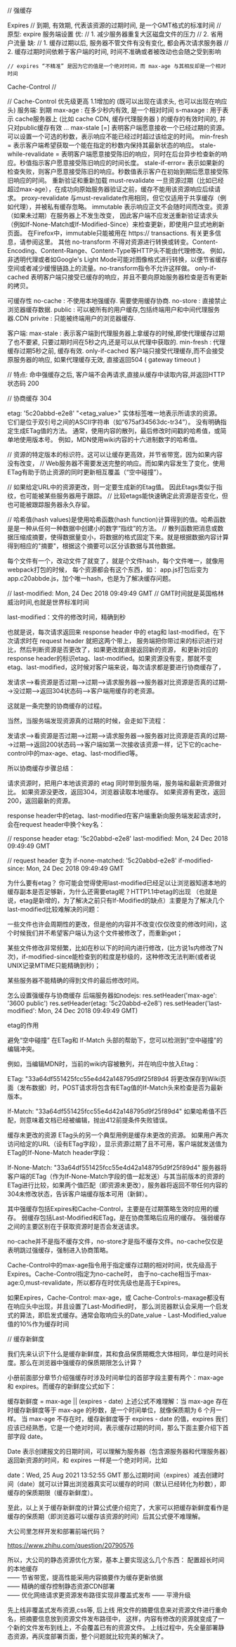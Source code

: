 
// 强缓存

Expires  // 到期, 有效期, 代表该资源的过期时间, 是一个GMT格式的标准时间     // 原型: expire
  服务端设置
  优: 
    // 1. 减少服务器重复大区磁盘文件的压力
    // 2. 省用户流量
  缺:
    // 1. 缓存过期以后, 服务器不管文件有没有变化, 都会再次请求服务器
    // 2. 缓存过期时间依赖于客户端的时间, 时间不准确或者被改动也会随之受到影响   
 
    // expires “不精准” 是因为它的值是一个绝对时间，而 max-age 与其相反却是一个相对时间

Cache-Control  // 

// Cache-Control  优先级更高  1.1增加的 (既可以出现在请求头, 也可以出现在响应头)
  服务端: 
   到期 
    max-age    :   在多少秒内有效, 是一个相对时间
    s-maxage   :   用于表示 cache服务器上 (比如 cache CDN, 缓存代理服务器 ) 的缓存的有效时间的, 并只对public缓存有效
    ...
    max-stale [=<seconds>]
    表明客户端愿意接收一个已经过期的资源。可以设置一个可选的秒数，表示响应不能已经过时超过该给定的时间。
    min-fresh =<seconds>
    表示客户端希望获取一个能在指定的秒数内保持其最新状态的响应。
    stale-while-revalidate =<seconds> 
    表明客户端愿意接受陈旧的响应，同时在后台异步检查新的响应。秒值指示客户愿意接受陈旧响应的时间长度。
    stale-if-error=<seconds> 
    表示如果新的检查失败，则客户愿意接受陈旧的响应。秒数值表示客户在初始到期后愿意接受陈旧响应的时间。
    重新验证和重新加载
    must-revalidate
    一旦资源过期（比如已经超过max-age），在成功向原始服务器验证之前，缓存不能用该资源响应后续请求。
    proxy-revalidate
    与must-revalidate作用相同，但它仅适用于共享缓存（例如代理），并被私有缓存忽略。
    immutable 
    表示响应正文不会随时间而改变。资源（如果未过期）在服务器上不发生改变，
    因此客户端不应发送重新验证请求头（例如If-None-Match或If-Modified-Since）来检查更新，即使用户显式地刷新页面。
    在Firefox中，immutable只能被用在 https:// transactions. 有关更多信息，请参阅这里。
    其他
    no-transform
    不得对资源进行转换或转变。Content-Encoding、Content-Range、Content-Type等HTTP头不能由代理修改。
    例如，非透明代理或者如Google's Light Mode可能对图像格式进行转换，以便节省缓存空间或者减少缓慢链路上的流量。no-transform指令不允许这样做。
    only-if-cached
    表明客户端只接受已缓存的响应，并且不要向原始服务器检查是否有更新的拷贝。

   可缓存性
    no-cache   :   不使用本地强缓存. 需要使用缓存协商.
    no-store   :   直接禁止浏览器缓存数据.
    public     :   可以被所有的用户缓存,包括终端用户和中间代理服务器.CDN
    privite    :   只能被终端用户的浏览器缓存.
  
  客户端:
    max-stale  :   表示客户端到代理服务器上拿缓存的时候,即使代理缓存过期了也不要紧, 只要过期时间在5秒之内,还是可以从代理中获取的.
    min-fresh  :   代理缓存过期5秒之前, 缓存有效. 
    only-if-cached 客户端只接受代理缓存,而不会接受原服务器的响应, 如果代理缓存无效, 直接返回504 ( gateway timeout )    

// 特点: 命中强缓存之后, 客户端不会再请求,直接从缓存中读取内容,并返回HTTP状态码 200


// 协商缓存  304

etag: '5c20abbd-e2e8' 
"<etag_value>"
实体标签唯一地表示所请求的资源。 它们是位于双引号之间的ASCII字符串（如“675af34563dc-tr34”）。
 没有明确指定生成ETag值的方法。 通常，使用内容的散列，最后修改时间戳的哈希值，或简单地使用版本号。 例如，MDN使用wiki内容的十六进制数字的哈希值。

// 资源的特定版本的标识符。这可以让缓存更高效，并节省带宽，因为如果内容没有改变，
// Web服务器不需要发送完整的响应。而如果内容发生了变化，使用ETag有助于防止资源的同时更新相互覆盖（“空中碰撞”）。

// 如果给定URL中的资源更改，则一定要生成新的Etag值。 因此Etags类似于指纹，也可能被某些服务器用于跟踪。 
// 比较etags能快速确定此资源是否变化，但也可能被跟踪服务器永久存留。

// 哈希值(hash values)是使用哈希函数(hash function)计算得到的值。哈希函数是是一种从任何一种数据中创建小的数字“指纹”的方法。
// 散列函数把消息或数据压缩成摘要，使得数据量变小，将数据的格式固定下来。就是根据数据内容计算得到相应的"摘要"，根据这个摘要可以区分该数据与其他数据。


每个文件有一个，改动文件了就变了，就是个文件hash，每个文件唯一，就像用webpack打包的时候，
每个资源都会有这个东西，如： app.js打包后变为 app.c20abbde.js，加个唯一hash，也是为了解决缓存问题。


// last-modified: Mon, 24 Dec 2018 09:49:49 GMT  //  GMT时间就是英国格林威治时间,也就是世界标准时间

last-modified：文件的修改时间，精确到秒

也就是说，每次请求返回来 response header 中的 etag和 last-modified，在下次请求时在 request header 就把这两个带上，
服务端把你带过来的标识进行对比，然后判断资源是否更改了，如果更改就直接返回新的资源，
和更新对应的response header的标识etag、last-modified。如果资源没有变，那就不变etag、last-modified，这时候对客户端来说，每次请求都是要进行协商缓存了，

发请求-->看资源是否过期-->过期-->请求服务器-->服务器对比资源是否真的过期-->没过期-->返回304状态码-->客户端用缓存的老资源。

这就是一条完整的协商缓存的过程。

当然，当服务端发现资源真的过期的时候，会走如下流程：

发请求-->看资源是否过期-->过期-->请求服务器-->服务器对比资源是否真的过期-->过期-->返回200状态码-->客户端如第一次接收该资源一样，记下它的cache-control中的max-age、etag、last-modified等。

所以协商缓存步骤总结：

请求资源时，把用户本地该资源的 etag 同时带到服务端，服务端和最新资源做对比。
如果资源没更改，返回304，浏览器读取本地缓存。
如果资源有更改，返回200，返回最新的资源。

response header中的etag、last-modified在客户端重新向服务端发起请求时，会在request header中换个key名：


// response header
etag: '5c20abbd-e2e8'
last-modified: Mon, 24 Dec 2018 09:49:49 GMT

// request header 变为
if-none-matched: '5c20abbd-e2e8'
if-modified-since: Mon, 24 Dec 2018 09:49:49 GMT



为什么要有etag？
你可能会觉得使用last-modified已经足以让浏览器知道本地的缓存副本是否足够新，为什么还需要etag呢？HTTP1.1中etag的出现
（也就是说，etag是新增的，为了解决之前只有If-Modified的缺点）主要是为了解决几个last-modified比较难解决的问题：

一些文件也许会周期性的更改，但是他的内容并不改变(仅仅改变的修改时间)，这个时候我们并不希望客户端认为这个文件被修改了，而重新get；

某些文件修改非常频繁，比如在秒以下的时间内进行修改，(比方说1s内修改了N次)，if-modified-since能检查到的粒度是秒级的，这种修改无法判断(或者说UNIX记录MTIME只能精确到秒)；

某些服务器不能精确的得到文件的最后修改时间。

怎么设置强缓存与协商缓存
后端服务器如nodejs:
res.setHeader('max-age': '3600 public')
res.setHeader(etag: '5c20abbd-e2e8')
res.setHeader('last-modified': Mon, 24 Dec 2018 09:49:49 GMT)


etag的作用

避免“空中碰撞”
在ETag和 If-Match 头部的帮助下，您可以检测到"空中碰撞"的编辑冲突。

例如，当编辑MDN时，当前的wiki内容被散列，并在响应中放入Etag：

ETag: "33a64df551425fcc55e4d42a148795d9f25f89d4
将更改保存到Wiki页面（发布数据）时，POST请求将包含有ETag值的If-Match头来检查是否为最新版本。

If-Match: "33a64df551425fcc55e4d42a148795d9f25f89d4"
如果哈希值不匹配，则意味着文档已经被编辑，抛出412前提条件失败错误。

缓存未更改的资源
ETag头的另一个典型用例是缓存未更改的资源。 如果用户再次访问给定的URL（设有ETag字段），显示资源过期了且不可用，客户端就发送值为ETag的If-None-Match header字段：

If-None-Match: "33a64df551425fcc55e4d42a148795d9f25f89d4"
服务器将客户端的ETag（作为If-None-Match字段的值一起发送）与其当前版本的资源的ETag进行比较，如果两个值匹配（即资源未更改），服务器将返回不带任何内容的304未修改状态，告诉客户端缓存版本可用（新鲜）。



其中强缓存包括Expires和Cache-Control，主要是在过期策略生效时应用的缓存。
弱缓存包括Last-Modified和ETag，是在协商策略后应用的缓存。
强弱缓存之间的主要区别在于获取资源时是否会发送请求。


no-cache并不是指不缓存文件，no-store才是指不缓存文件。no-cache仅仅是表明跳过强缓存，强制进入协商策略。

Cache-Control中的max-age指令用于指定缓存过期的相对时间，优先级高于Expires。Cache-Control指定为no-cache时，
由于no-cache相当于max-age:0,must-revalidate，所以都存在时优先级也是高于Expires。

如果Expires，Cache-Control: max-age，或 Cache-Control:s-maxage都没有在响应头中出现，并且设置了Last-Modified时，
那么浏览器默认会采用一个启发式的算法，即启发式缓存。通常会取响应头的Date_value - Last-Modified_value值的10%作为缓存时间


// 缓存新鲜度

我们先来认识下什么是缓存新鲜度，其和食品保质期概念大体相同，单位是时间长度。那么在浏览器中强缓存的保质期限怎么计算？

小册前面部分章节介绍强缓存时涉及时间单位的首部字段主要有两个：max-age 和 expires。而缓存的新鲜度公式如下：

缓存新鲜度 = max-age || (expires - date)
上述公式不难理解：当 max-age 存在时缓存新鲜度等于 max-age 的秒数，是一个时间单位，就像保质期为 6 个月一样。
当 max-age 不存在时，缓存新鲜度等于 expires - date 的值，expires 我们应该已经熟悉，它是一个绝对时间，表示缓存过期的时间，那么下面主要介绍下首部字段 date。

Date 表示创建报文的日期时间，可以理解为服务器（包含源服务器和代理服务器）返回新资源的时间，和 expires 一样是一个绝对时间，比如

date：Wed, 25 Aug 2021 13:52:55 GMT
那么过期时间（expires）减去创建时间（date）就可以计算出浏览器真实可以缓存的时间（默认已经转化为秒数），即缓存的保质期限（缓存新鲜度）。

至此，以上关于缓存新鲜度的计算公式便介绍完了，大家可以把缓存新鲜度看作是缓存的保质期（即浏览器可以缓存该资源的时间）后其公式便不难理解。









大公司里怎样开发和部署前端代码？

https://www.zhihu.com/question/20790576

所以，大公司的静态资源优化方案，基本上要实现这么几个东西：
配置超长时间的本地缓存                 
—— 节省带宽，提高性能采用内容摘要作为缓存更新依据      
—— 精确的缓存控制静态资源CDN部署                           
—— 优化网络请求更资源发布路径实现非覆盖式发布  —— 平滑升级   

先上线非覆盖式发布资源,css等, 后上线
用文件的摘要信息来对资源文件进行重命名，把摘要信息放到资源文件发布路径中，
这样，内容有修改的资源就变成了一个新的文件发布到线上，不会覆盖已有的资源文件。
上线过程中，先全量部署静态资源，再灰度部署页面，整个问题就比较完美的解决了。
